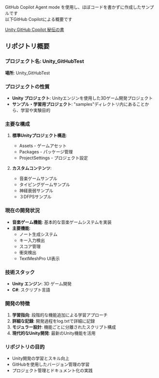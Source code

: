 GitHub Copilot Agent mode を使用し、ほぼコードを書かずに作成したサンプルです  
以下GitHub Copilotによる概要です  

[Unity GitHub Copilot 秘伝の書](https://note.com/elixir/n/ne4af72ea10ca)  

## リポジトリ概要

### **プロジェクト名**: Unity_GitHubTest
**場所**: Unity_GitHubTest

### **プロジェクトの性質**
- **Unity プロジェクト**: Unityエンジンを使用した3Dゲーム開発プロジェクト
- **サンプル・学習用プロジェクト**: "samples"ディレクトリ内にあることから、学習や実験目的

### **主要な構成**
1. **標準Unityプロジェクト構造**:
   - Assets - ゲームアセット
   - Packages - パッケージ管理
   - ProjectSettings - プロジェクト設定

2. **カスタムコンテンツ**:
   - 音楽ゲームサンプル
   - タイピングゲームサンプル
   - 神経衰弱サンプル
   - ３DFPSサンプル

### **現在の開発状況**
- **音楽ゲーム機能**: 基本的な音楽ゲームシステムを実装
- **主要機能**:
  - ノート生成システム
  - キー入力検出
  - スコア管理
  - 衝突検出
  - TextMeshPro UI表示

### **技術スタック**
- **Unity エンジン**: 3D ゲーム開発
- **C#**: スクリプト言語

### **開発の特徴**
1. **学習指向**: 段階的な機能追加による学習アプローチ
2. **詳細な記録**: 開発過程をlog.txtで詳細に記録
3. **モジュラー設計**: 機能ごとに分離されたスクリプト構成
4. **現代的なUnity開発**: 最新のUnity機能を活用

### **リポジトリの目的**
- Unity開発の学習とスキル向上
- GitHubを使用したバージョン管理の学習
- プロジェクト管理とドキュメント化の実践
